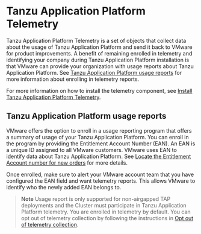 # Tanzu Application Platform Telemetry

Tanzu Application Platform Telemetry is a set of objects that collect data about the usage of Tanzu Application Platform and send it back to VMware for product improvements. A benefit of remaining enrolled in telemetry and identifying your company during Tanzu Application Platform installation is that VMware can provide your
organization with usage reports about Tanzu Application Platform. See [Tanzu Application Platform usage reports](#usage-reports) for more information about enrolling in telemetry reports.

For more information on how to install the telemetry component, see [Install Tanzu Application Platform Telemetry](install-telemetry.hbs.md).

## <a id='usage-reports'></a>Tanzu Application Platform usage reports

VMware offers the option to enroll in a usage reporting program that offers a summary of usage of your Tanzu Application Platform. You can enroll in the program by providing the Entitlement Account Number (EAN). An EAN is a unique ID assigned to all VMware customers. VMware uses EAN
to identify data about Tanzu Application Platform. See [Locate the Entitlement Account number for new orders](https://kb.vmware.com/s/article/2148565) for more details.

Once enrolled, make sure to alert your VMware account team that you have configured the EAN field and want telemetry reports. This allows VMware to identify
who the newly added EAN belongs to.

>**Note** Usage report is only supported for non-airgapped TAP deployments and the Cluster must participate in Tanzu Application Platform telemetry. You are enrolled in telemetry by default. You can opt out of telemetry collection by following the
instructions in [Opt out of telemetry collection](../opting-out-telemetry.hbs.md).
